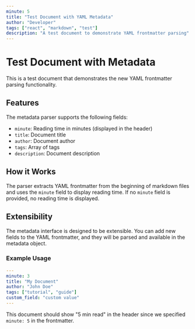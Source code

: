 ```yaml
---
minute: 5
title: "Test Document with YAML Metadata"
author: "Developer"
tags: ["react", "markdown", "test"]
description: "A test document to demonstrate YAML frontmatter parsing"
---
```


# Test Document with Metadata

This is a test document that demonstrates the new YAML frontmatter parsing functionality.

## Features

The metadata parser supports the following fields:

- `minute`: Reading time in minutes (displayed in the header)
- `title`: Document title
- `author`: Document author
- `tags`: Array of tags
- `description`: Document description

## How it Works

The parser extracts YAML frontmatter from the beginning of markdown files and uses the `minute` field to display reading time. If no `minute` field is provided, no reading time is displayed.

## Extensibility

The metadata interface is designed to be extensible. You can add new fields to the YAML frontmatter, and they will be parsed and available in the metadata object.

### Example Usage

```yaml
---
minute: 3
title: "My Document"
author: "John Doe"
tags: ["tutorial", "guide"]
custom_field: "custom value"
---
```

This document should show "5 min read" in the header since we specified `minute: 5` in the frontmatter. 